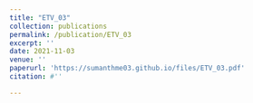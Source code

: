 ```yaml
---
title: "ETV_03"
collection: publications
permalink: /publication/ETV_03
excerpt: ''
date: 2021-11-03
venue: ''
paperurl: 'https://sumanthme03.github.io/files/ETV_03.pdf'
citation: #''

---
```


[Download paper here]: (https://sumanthme03.github.io/files/ETV_03.pdf)






